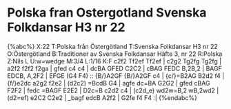 # Polska fran Ostergotland Svenska Folkdansar H3 nr 22

{%abc%}
X:22
T:Polska från Östergötland
T:Svenska Folkdansar H3 nr 22
O:Östergötland
B:Traditioner av Svenska Folkdansar Häfte 3, nr 22
R:Polska
Z:Nils L
U:w=wedge
M:3/4
L:1/16
K:F
c2f2 Tf2ef Tf2ef | c2g2 Tg2fg Tg2fg | a2f2 f2f2 f2ga | gfed c4 c4 |
dcBA GFED C2C2 | cBAG FEDC B,2B,2 | BAGF EDCB, A,2F2 | EFGE (G4 F4) ::
{B/}A2GF {B/}A2GF c4 | {c/}=B2AG B2d2 f4 | {f/}e2dc a2g2 f2e2 | (d2c2) =BcdB G4 |
agfe dc=BA G2G2 | gfed cBAG F2F2 | fedc =BAGF E2E2 | D2c=B c2d2 c4 |
(c2d_e) wd2w=B,2 wB,2wd2 | (d2=ef) e2C2 C2e2 | _bagf edcB A2f2 | G2fe f4 F4 :|
{%endabc%}

